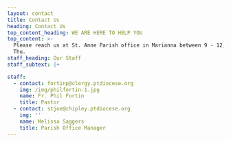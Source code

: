 ```yaml
---
layout: contact
title: Contact Us
heading: Contact Us
top_content_heading: WE ARE HERE TO HELP YOU
top_content: >-
  Please reach us at St. Anne Parish office in Marianna between 9 - 12, Mon -
  Thu.
staff_heading: Our Staff
staff_subtext: |+

staff:
  - contact: fortinp@clergy.ptdiocese.org
    img: /img/philfortin-1.jpg
    name: Fr. Phil Fortin
    title: Pastor
  - contact: stjoe@chipley.ptdiocese.org
    img: ''
    name: Melissa Saggers
    title: Parish Office Manager
---
```


